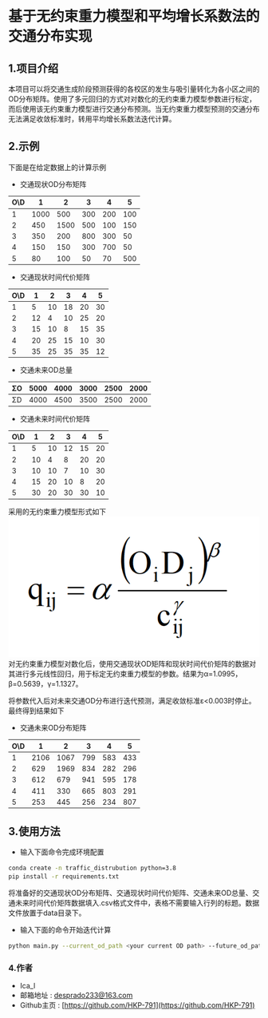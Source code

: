 # 基于无约束重力模型和平均增长系数法的交通分布实现

## 1.项目介绍

本项目可以将交通生成阶段预测获得的各校区的发生与吸引量转化为各小区之间的OD分布矩阵。使用了多元回归的方式对对数化的无约束重力模型参数进行标定，而后使用该无约束重力模型进行交通分布预测。当无约束重力模型预测的交通分布无法满足收敛标准时，转用平均增长系数法迭代计算。

## 2.示例
下面是在给定数据上的计算示例
- 交通现状OD分布矩阵
 
| O\D | 1 | 2 | 3 | 4 | 5 |
|-|-|-|-|-|-|
| 1 | 1000 | 500 | 300 | 200 | 100 |
| 2 | 450 | 1500 | 500 | 100 | 150 |
| 3 | 350 | 200 | 800 | 300 | 50 |
| 4 | 150 | 150 | 300 | 700 | 50 |
| 5 | 80 | 100 | 50 | 70 | 500 |

- 交通现状时间代价矩阵
 
| O\D | 1 | 2 | 3 | 4 | 5 |
|-|-|-|-|-|-|
| 1 | 5 | 10 | 18 | 20 | 30 |
| 2 | 12 | 4 | 10 | 25 | 20 |
| 3 | 15 | 10 | 8 | 15 | 35 |
| 4 | 20 | 25 | 15 | 10 | 30 |
| 5 | 35 | 25 | 35 | 35 | 12 |

- 交通未来OD总量

| ΣO | 5000 | 4000 | 3000 | 2500 | 2000 |
|-|-|-|-|-|-|
| ΣD | 4000 | 4500 | 3500 | 2500 | 2000 |

- 交通未来时间代价矩阵

| O\D | 1 | 2 | 3 | 4 | 5 |
|-|-|-|-|-|-|
| 1 | 5 | 10 | 12 | 15 | 20 |
| 2 | 10 | 4 | 8 | 20 | 20 |
| 3 | 10 | 10 | 7 | 10 | 30 |
| 4 | 15 | 20 | 10 | 8 | 20 |
| 5 | 30 | 20 | 30 | 30 | 10 |

采用的无约束重力模型形式如下
<img src="./material/unconstrained_gravity_model.png">
对无约束重力模型对数化后，使用交通现状OD矩阵和现状时间代价矩阵的数据对其进行多元线性回归，用于标定无约束重力模型的参数。结果为α=1.0995，β=0.5639，γ=1.1327。

将参数代入后对未来交通OD分布进行迭代预测，满足收敛标准ε<0.003时停止。最终得到结果如下
- 交通未来OD分布矩阵

| O\D | 1 | 2 | 3 | 4 | 5 |
|-|-|-|-|-|-|
| 1 | 2106 | 1067 | 799 | 583 | 433 |
| 2 | 629 | 1969 | 834 | 282 | 296 |
| 3 | 612 | 679 | 941 | 595 | 178 |
| 4 | 411 | 330 | 665 | 803 | 291 |
| 5 | 253 | 445 | 256 | 234 | 807 |

## 3.使用方法
- 输入下面命令完成环境配置
```bash
conda create -n traffic_distrubution python=3.8
pip install -r requirements.txt
```
将准备好的交通现状OD分布矩阵、交通现状时间代价矩阵、交通未来OD总量、交通未来时间代价矩阵数据填入.csv格式文件中，表格不需要输入行列的标题。数据文件放置于data目录下。
- 输入下面的命令开始迭代计算
```bash
python main.py --current_od_path <your current OD path> --future_od_path <your future OD path> --current_time_path <your current time path> --future_time_path <your future time path>
```

### 4.作者
- Ica_l
- 邮箱地址 : [desprado233@163.com](desprado233@163.com)
- Github主页 : [https://github.com/HKP-791](https://github.com/HKP-791)